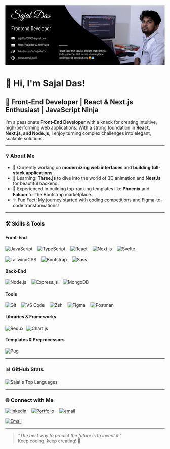 <img src="./images/SajalDas.png" />


# 👋 Hi, I'm Sajal Das!  

## 🚀 Front-End Developer | React & Next.js Enthusiast | JavaScript Ninja  
I'm a passionate **Front-End Developer** with a knack for creating intuitive, high-performing web applications. With a strong foundation in **React, Next.js, and Node.js**, I enjoy turning complex challenges into elegant, scalable solutions.

---

### 💡 About Me  

- 🔭 Currently working on **modernizing web interfaces** and **building full-stack applications**.  
- 🌱 Learning: **Three.js** to dive into the world of 3D animation and **NestJs** for beautiful backend.  
- 💼 Experienced in building top-ranking templates like **Phoenix** and **Falcon** for the Bootstrap marketplace.  
- ✨ Fun Fact: My journey started with coding competitions and Figma-to-code transformations!  

---

### 🛠️ Skills & Tools  

#### Front-End  
<div style="display: flex; flex-wrap: wrap; gap: 1rem;">
  <img src="https://img.shields.io/badge/JavaScript-F7DF1E?logo=javascript&logoColor=black&style=for-the-badge" alt="JavaScript">
  <img src="https://img.shields.io/badge/TypeScript-3178C6?logo=typescript&logoColor=white&style=for-the-badge" alt="TypeScript">
  <img src="https://img.shields.io/badge/React-61DAFB?logo=react&logoColor=white&style=for-the-badge" alt="React">
  <img src="https://img.shields.io/badge/Next.js-000?logo=next.js&logoColor=white&style=for-the-badge" alt="Next.js">
  <img src="https://img.shields.io/badge/Svelte-FF3E00?logo=svelte&logoColor=white&style=for-the-badge" alt="Svelte">
  <img src="https://img.shields.io/badge/TailwindCSS-06B6D4?logo=tailwindcss&logoColor=white&style=for-the-badge" alt="TailwindCSS">
  <img src="https://img.shields.io/badge/Bootstrap-7952B3?logo=bootstrap&logoColor=white&style=for-the-badge" alt="Bootstrap">
  <img src="https://img.shields.io/badge/Sass-CC6699?logo=sass&logoColor=white&style=for-the-badge" alt="Sass">
</div>

#### Back-End  
<div style="display: flex; flex-wrap: wrap; gap: 1rem;">
  <img src="https://img.shields.io/badge/Node.js-339933?logo=nodedotjs&logoColor=white&style=for-the-badge" alt="Node.js">
  <img src="https://img.shields.io/badge/Express.js-000?logo=express&logoColor=white&style=for-the-badge" alt="Express.js">
  <img src="https://img.shields.io/badge/MongoDB-47A248?logo=mongodb&logoColor=white&style=for-the-badge" alt="MongoDB">
</div>

#### Tools  
<div style="display: flex; flex-wrap: wrap; gap: 1rem;">
  <img src="https://img.shields.io/badge/Git-F05032?logo=git&logoColor=white&style=for-the-badge" alt="Git">
  <img src="https://img.shields.io/badge/VS%20Code-007ACC?logo=visualstudiocode&logoColor=white&style=for-the-badge" alt="VS Code">
  <img src="https://img.shields.io/badge/Zsh-000?logo=gnu-bash&logoColor=white&style=for-the-badge" alt="Zsh">
  <img src="https://img.shields.io/badge/Figma-F24E1E?logo=figma&logoColor=white&style=for-the-badge" alt="Figma">
  <img src="https://img.shields.io/badge/Postman-FF6C37?logo=postman&logoColor=white&style=for-the-badge" alt="Postman">
</div>

#### Libraries & Frameworks  
<div style="display: flex; flex-wrap: wrap; gap: 10px;">
  <img src="https://img.shields.io/badge/Redux-764ABC?logo=redux&logoColor=white&style=for-the-badge" alt="Redux">
  <img src="https://img.shields.io/badge/Chart.js-FF6384?logo=chartdotjs&logoColor=white&style=for-the-badge" alt="Chart.js">
</div>

#### Templates & Preprocessors  
<div style="display: flex; flex-wrap: wrap; gap: 10px;">
  <img src="https://img.shields.io/badge/Pug-A86454?logo=pug&logoColor=white&style=for-the-badge" alt="Pug">
</div>


---

### 📊 GitHub Stats  
![Sajal's Top Languages](https://github-readme-stats.vercel.app/api/top-langs/?username=Sajal13&layout=compact&theme=radical)  

---

### 🌐 Connect with Me 

<div style="display: flex; flex-wrap: wrap; gap: 1rem;">
  <a href="https://www.linkedin.com/in/sajaldas13/">
    <img src="https://img.shields.io/badge/LinkedIn-0077B5?logo=linkedin&logoColor=white&style=for-the-badge" alt="linkedin" />
  </a>
  <a href="https://sajaldas-v2.netlify.app/">
    <img src="https://img.shields.io/badge/Portfolio-FF5722?logo=web&logoColor=white&style=for-the-badge" alt="Portfolio" />
  </a>
  <a href="mailto:sajaldas138900@gmail.com">
    <img src="https://img.shields.io/badge/Email-D14836?logo=gmail&logoColor=white&style=for-the-badge" alt="email" />
  </a>
</div>

[![Email](https://img.shields.io/badge/Email-D14836?logo=gmail&logoColor=white&style=for-the-badge)](mailto:sajaldas138900@gmail.com)  

---

> _"The best way to predict the future is to invent it."_  
Keep coding, keep creating! 🚀
